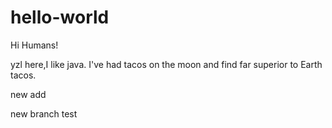 # hello-world

Hi Humans!

yzl here,I like java.
I've had tacos on the moon and find far superior to Earth tacos.


new add

new branch test
